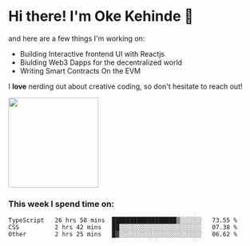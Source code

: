 # Hi there! I'm Oke Kehinde :cowboy_hat_face:

and here are a few things I'm working on:

- Building Interactive frontend UI with Reactjs
- Biulding Web3 Dapps for the decentralized world
- Writing Smart Contracts On the EVM

I **love** nerding out about creative coding, so don't hesitate to reach out!


<img height="180em" src="https://github-readme-stats.vercel.app/api?username=okeken&show_icons=true&hide_border=true&&count_private=true&include_all_commits=true" />

### This week I spend time on:

<!--START_SECTION:waka-->

```text
TypeScript   26 hrs 58 mins  ██████████████████▒░░░░░░   73.55 %
CSS          2 hrs 42 mins   ██░░░░░░░░░░░░░░░░░░░░░░░   07.38 %
Other        2 hrs 25 mins   █▓░░░░░░░░░░░░░░░░░░░░░░░   06.62 %
```

<!--END_SECTION:waka-->
